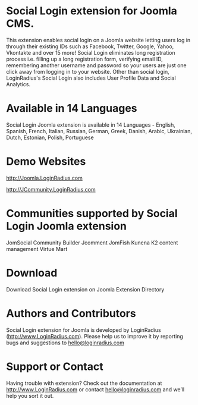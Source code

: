 Social Login extension for Joomla CMS.
=======
This extension enables social login on a Joomla website letting users log in through their existing IDs such as Facebook, Twitter, Google, Yahoo, Vkontakte and over 15 more! Social Login eliminates long registration process i.e. filling up a long registration form, verifying email ID, remembering another username and password so your users are just one click away from logging in to your website. Other than social login, LoginRadius's Social Login also includes User Profile Data and Social Analytics.

Available in 14 Languages
===
Social Login Joomla extension is available in 14 Languages - English, Spanish, French, Italian, Russian, German, Greek, Danish, Arabic, Ukrainian, Dutch, Estonian, Polish, Portuguese

Demo Websites
===
http://Joomla.LoginRadius.com

http://JCommunity.LoginRadius.com

Communities supported by Social Login Joomla extension
===
JomSocial
Community Builder
Jcomment
JomFish
Kunena
K2 content management
Virtue Mart

Download
===
Download Social Login extension on Joomla Extension Directory

Authors and Contributors
===
Social Login extension for Joomla is developed by LoginRadius (http://www.LoginRadius.com). Please help us to improve it by reporting bugs and suggestions to hello@loginradius.com

Support or Contact
===
Having trouble with extension? Check out the documentation at http://www.LoginRadius.com or contact hello@loginradius.com and we’ll help you sort it out.